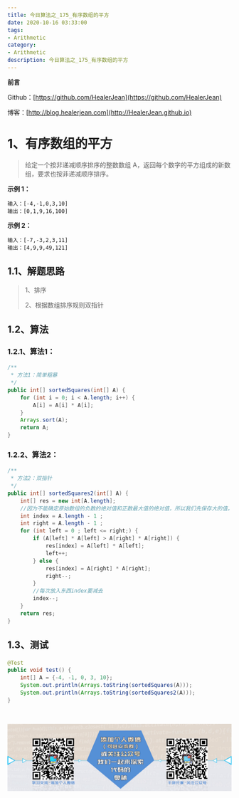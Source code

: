 ```yaml
---
title: 今日算法之_175_有序数组的平方
date: 2020-10-16 03:33:00
tags: 
- Arithmetic
category: 
- Arithmetic
description: 今日算法之_175_有序数组的平方
---
```


**前言**     

 Github：[https://github.com/HealerJean](https://github.com/HealerJean)         

 博客：[http://blog.healerjean.com](http://HealerJean.github.io)          



# 1、有序数组的平方
> 给定一个按非递减顺序排序的整数数组 A，返回每个数字的平方组成的新数组，要求也按非递减顺序排序。
>

 

**示例 1：**

```
输入：[-4,-1,0,3,10]
输出：[0,1,9,16,100]
```

**示例 2：**

```
输入：[-7,-3,2,3,11]
输出：[4,9,9,49,121]
```

## 1.1、解题思路 

>  1、排序   
>
>  2、根据数组排序规则双指针



## 1.2、算法

### 1.2.1、算法1：

```java
/**
 * 方法1：简单粗暴
 */
public int[] sortedSquares(int[] A) {
    for (int i = 0; i < A.length; i++) {
        A[i] = A[i] * A[i];
    }
    Arrays.sort(A);
    return A;
}
```

### 1.2.2、算法2：

```java
/**
 * 方法2：双指针
 */
public int[] sortedSquares2(int[] A) {
    int[] res = new int[A.length];
    //因为不能确定原始数组的负数的绝对值和正数最大值的绝对值，所以我们先保存大的值，也就是从后往前添加
    int index = A.length - 1 ;
    int right = A.length - 1 ;
    for (int left = 0 ; left <= right;) {
        if (A[left] * A[left] > A[right] * A[right]) {
            res[index] = A[left] * A[left];
            left++;
        } else {
            res[index] = A[right] * A[right];
            right--;
        }
        //每次放入东西index要减去
        index--;
    }
    return res;
}
```




## 1.3、测试 

```java
@Test
public void test() {
    int[] A = {-4, -1, 0, 3, 10};
    System.out.println(Arrays.toString(sortedSquares(A)));
    System.out.println(Arrays.toString(sortedSquares2(A)));
}
```



​          

![ContactAuthor](https://raw.githubusercontent.com/HealerJean/HealerJean.github.io/master/assets/img/artical_bottom.jpg)



<link rel="stylesheet" href="https://unpkg.com/gitalk/dist/gitalk.css">

<script src="https://unpkg.com/gitalk@latest/dist/gitalk.min.js"></script> 
<div id="gitalk-container"></div>    
 <script type="text/javascript">
    var gitalk = new Gitalk({
		clientID: `1d164cd85549874d0e3a`,
		clientSecret: `527c3d223d1e6608953e835b547061037d140355`,
		repo: `HealerJean.github.io`,
		owner: 'HealerJean',
		admin: ['HealerJean'],
		id: 'i9Nv5fbJjzQtkZxs',
    });
    gitalk.render('gitalk-container');
</script> 


